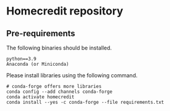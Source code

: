 # Homecredit repository
## Pre-requirements
The following binaries should be installed.
```
python==3.9
Anaconda (or Miniconda)
```
Please install libraries using the following command.
```shell
# conda-forge offers more libraries
conda config --add channels conda-forge
conda activate homecredit
conda install --yes -c conda-forge --file requirements.txt
```